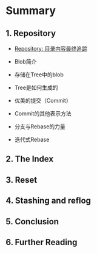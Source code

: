 # Summary

## 1. Repository

* [Repository: 目录内容最终追踪](/repo/repository-directory-content-tracking)

* Blob简介

* 存储在Tree中的blob

* Tree是如何生成的

* 优美的提交（Commit）

* Commit的其他表示方法

* 分支与Rebase的力量

* 迭代式Rebase

## 2. The Index

## 3. Reset

## 4. Stashing and reflog

## 5. Conclusion

## 6. Further Reading



